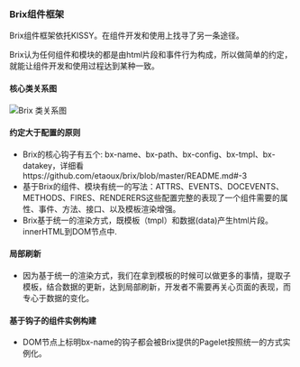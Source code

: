 ### Brix组件框架

Brix组件框架依托KISSY。在组件开发和使用上找寻了另一条途径。

Brix认为任何组件和模块的都是由html片段和事件行为构成，所以做简单的约定，就能让组件开发和使用过程达到某种一致。

#### 核心类关系图

![Brix 类关系图](http://img02.taobaocdn.com/tps/i2/T1Wrg6Xk4hXXcMABjZ-1027-1025.png)

#### 约定大于配置的原则
* Brix的核心钩子有五个: bx-name、bx-path、bx-config、bx-tmpl、bx-datakey，详细看https://github.com/etaoux/brix/blob/master/README.md#-3
* 基于Brix的组件、模块有统一的写法：ATTRS、EVENTS、DOCEVENTS、METHODS、FIRES、RENDERERS这些配置完整的表现了一个组件需要的属性、事件、方法、接口、以及模板渲染增强。
* Brix基于统一的渲染方式，既模板（tmpl）和数据(data)产生html片段。innerHTML到DOM节点中.


#### 局部刷新

* 因为基于统一的渲染方式，我们在拿到模板的时候可以做更多的事情，提取子模板，结合数据的更新，达到局部刷新，开发者不需要再关心页面的表现，而专心于数据的变化。

#### 基于钩子的组件实例构建

* DOM节点上标明bx-name的钩子都会被Brix提供的Pagelet按照统一的方式实例化。